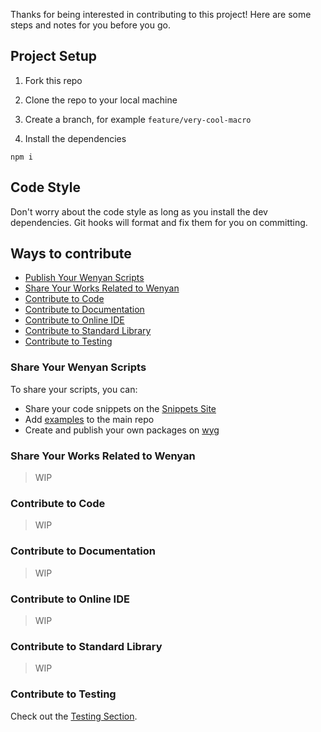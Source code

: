 Thanks for being interested in contributing to this project! Here are some steps and notes for you before you go.

## Project Setup

1. Fork this repo

2. Clone the repo to your local machine

3. Create a branch, for example `feature/very-cool-macro`

4. Install the dependencies

```
npm i
```

## Code Style

Don't worry about the code style as long as you install the dev dependencies. Git hooks will format and fix them for you on committing.

## Ways to contribute
- [Publish Your Wenyan Scripts](#share-your-wenyan-scripts)
- [Share Your Works Related to Wenyan](#share-your-works-related-to-wenyan)
- [Contribute to Code](#contribute-to-code)
- [Contribute to Documentation](#contribute-to-documentation)
- [Contribute to Online IDE](#contribute-to-online-ide)
- [Contribute to Standard Library](contribute-to-standard-library)
- [Contribute to Testing](contribute-to-testing)

### Share Your Wenyan Scripts

To share your scripts, you can:

- Share your code snippets on the [Snippets Site](https://wenyan-snippets.glitch.me/)
- Add [examples](https://github.com/wenyan-lang/wenyan/tree/master/examples) to the main repo
- Create and publish your own packages on [wyg](/guide/wyg)

### Share Your Works Related to Wenyan

> WIP

### Contribute to Code

> WIP

### Contribute to Documentation

> WIP

### Contribute to Online IDE

> WIP

### Contribute to Standard Library

> WIP

### Contribute to Testing

Check out the [Testing Section](/contribute/test).